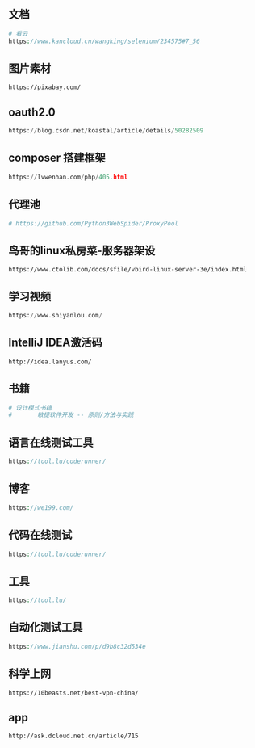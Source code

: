 ## 文档

```php
# 看云
https://www.kancloud.cn/wangking/selenium/234575#7_56
```



## 图片素材

```
https://pixabay.com/
```

## oauth2.0

```python
https://blog.csdn.net/koastal/article/details/50282509
```

## composer 搭建框架

```python
https://lvwenhan.com/php/405.html
```

## 代理池

```python
# https://github.com/Python3WebSpider/ProxyPool
```

## 鸟哥的linux私房菜-服务器架设

```shell
https://www.ctolib.com/docs/sfile/vbird-linux-server-3e/index.html
```

## 学习视频

```python
https://www.shiyanlou.com/
```

## IntelliJ IDEA激活码

```shell
http://idea.lanyus.com/
```

## 书籍

```php
# 设计模式书籍
# 		敏捷软件开发 -- 原则/方法与实践
```

## 语言在线测试工具

```php
https://tool.lu/coderunner/
```

## 博客

```php
https://we199.com/
```

## 代码在线测试

```php
https://tool.lu/coderunner/
```

## 工具

```php
https://tool.lu/
```

## 自动化测试工具

```php
https://www.jianshu.com/p/d9b8c32d534e
```

## 科学上网

```shell
https://10beasts.net/best-vpn-china/
```

## app

```shell
http://ask.dcloud.net.cn/article/715
```

